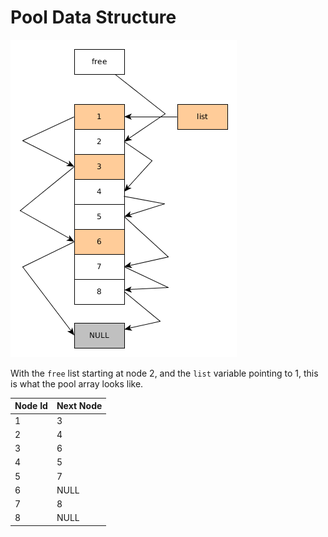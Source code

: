 # Pool Data Structure

![Pool Diagram](pool.png)

With the ``free`` list starting at node 2, and the ``list`` variable pointing to 1, this is what the pool array looks like.

Node Id | Next Node
--------|----------
1 | 3
2 | 4
3 | 6
4 | 5
5 | 7
6 | NULL
7 | 8
8 | NULL

